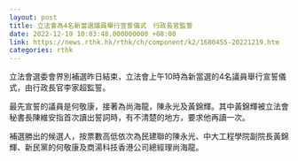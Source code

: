 ```yaml
---
layout: post
title: 立法會為4名新當選議員舉行宣誓儀式　行政長官監誓
date: 2022-12-19 10:03:48.000000000 +08:00
link: https://news.rthk.hk/rthk/ch/component/k2/1680455-20221219.htm
categories: rthk
---
```


立法會選委會界別補選昨日結束，立法會上午10時為新當選的4名議員舉行宣誓儀式，由行政長官李家超監誓。

最先宣誓的議員是何敬康，接著為尚海龍，陳永光及黃錦輝。其中黃錦輝被立法會秘書長陳維安指首次讀出誓詞時，有不清楚的地方，要求他再讀一次。

補選勝出的候選人，按票數高低依次為民建聯的陳永光、中大工程學院副院長黃錦輝、新民黨的何敬康及商湯科技香港公司總經理尚海龍。
